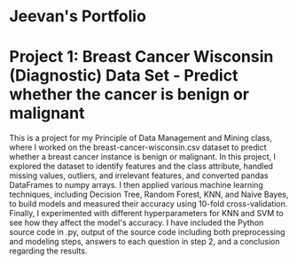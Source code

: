 # Jeevan's Portfolio

# Project 1: Breast Cancer Wisconsin (Diagnostic) Data Set - Predict whether the cancer is benign or malignant

This is a project for my Principle of Data Management and Mining class, where I worked on the breast-cancer-wisconsin.csv dataset to predict whether a breast cancer instance is benign or malignant.
In this project, I explored the dataset to identify features and the class attribute, handled missing values, outliers, and irrelevant features, and converted pandas DataFrames to numpy arrays. I then applied various machine learning techniques, including Decision Tree, Random Forest, KNN, and Naive Bayes, to build models and measured their accuracy using 10-fold cross-validation.
Finally, I experimented with different hyperparameters for KNN and SVM to see how they affect the model's accuracy. I have included the Python source code in .py, output of the source code including both preprocessing and modeling steps, answers to each question in step 2, and a conclusion regarding the results.
